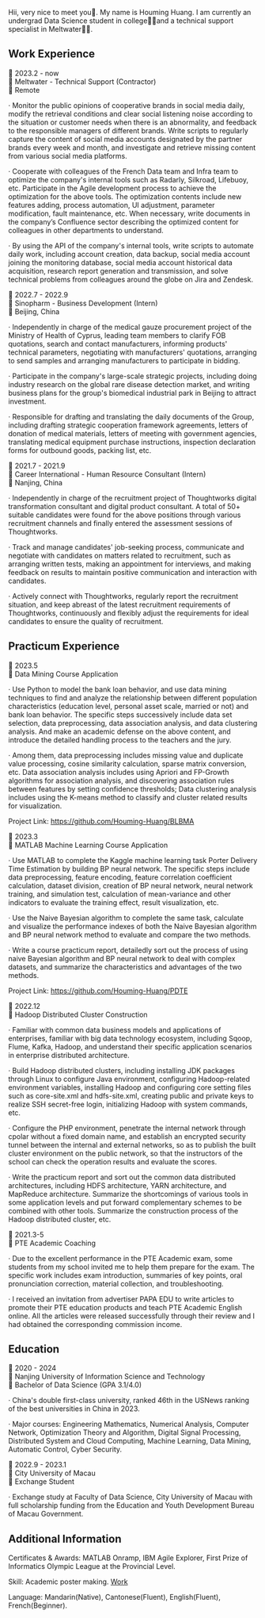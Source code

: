 Hii, very nice to meet you👋. My name is Houming Huang. I am currently an undergrad Data Science student in college👨‍🎓and a technical support specialist in Meltwater👨‍🔬.  
## Work Experience
📆 2023.2 - now  
💼 Meltwater - Technical Support (Contractor)  
📍 Remote  

· Monitor the public opinions of cooperative brands in social media daily, modify the retrieval conditions and clear social listening noise according to the situation or customer needs when there is an abnormality, and feedback to the responsible managers of different brands. Write scripts to regularly capture the content of social media accounts designated by the partner brands every week and month, and investigate and retrieve missing content from various social media platforms.

· Cooperate with colleagues of the French Data team and Infra team to optimize the company's internal tools such as Radarly, Silkroad, Lifebuoy, etc. Participate in the Agile development process to achieve the optimization for the above tools. The optimization contents include new features adding, process automation, UI adjustment, parameter modification, fault maintenance, etc. When necessary, write documents in the company’s Confluence sector describing the optimized content for colleagues in other departments to understand.

· By using the API of the company's internal tools, write scripts to automate daily work, including account creation, data backup, social media account joining the monitoring database, social media account historical data acquisition, research report generation and transmission, and solve technical problems from colleagues around the globe on Jira and Zendesk.


📆 2022.7 - 2022.9  
💼 Sinopharm - Business Development (Intern)  
📍 Beijing, China  

· Independently in charge of the medical gauze procurement project of the Ministry of Health of Cyprus, leading team members to clarify FOB quotations, search and contact manufacturers, informing products' technical parameters, negotiating with manufacturers' quotations, arranging to send samples and arranging manufacturers to participate in bidding.

· Participate in the company's large-scale strategic projects, including doing industry research on the global rare disease detection market, and writing business plans for the group's biomedical industrial park in Beijing to attract investment.

· Responsible for drafting and translating the daily documents of the Group, including drafting strategic cooperation framework agreements, letters of donation of medical materials, letters of meeting with government agencies, translating medical equipment purchase instructions, inspection declaration forms for outbound goods, packing list, etc.


📆 2021.7 - 2021.9  
💼 Career International - Human Resource Consultant (Intern)  
📍 Nanjing, China  

· Independently in charge of the recruitment project of Thoughtworks digital transformation consultant and digital product consultant. A total of 50+ suitable candidates were found for the above positions through various recruitment channels and finally entered the assessment sessions of Thoughtworks.

· Track and manage candidates' job-seeking process, communicate and negotiate with candidates on matters related to recruitment, such as arranging written tests, making an appointment for interviews, and making feedback on results to maintain positive communication and interaction with candidates.

· Actively connect with Thoughtworks, regularly report the recruitment situation, and keep abreast of the latest recruitment requirements of Thoughtworks, continuously and flexibly adjust the requirements for ideal candidates to ensure the quality of recruitment.
## Practicum Experience
📆 2023.5  
💼 Data Mining Course Application

· Use Python to model the bank loan behavior, and use data mining techniques to find and analyze the relationship between different population characteristics (education level, personal asset scale, married or not) and bank loan behavior. The specific steps successively include data set selection, data preprocessing, data association analysis, and data clustering analysis. And make an academic defense on the above content, and introduce the detailed handling process to the teachers and the jury.

· Among them, data preprocessing includes missing value and duplicate value processing, cosine similarity calculation, sparse matrix conversion, etc. Data association analysis includes using Apriori and FP-Growth algorithms for association analysis, and discovering association rules between features by setting confidence thresholds; Data clustering analysis includes using the K-means method to classify and cluster related results for visualization.

Project Link: https://github.com/Houming-Huang/BLBMA

📆 2023.3  
💼 MATLAB Machine Learning Course Application

· Use MATLAB to complete the Kaggle machine learning task Porter Delivery Time Estimation by building BP neural network. The specific steps include data preprocessing, feature encoding, feature correlation coefficient calculation, dataset division, creation of BP neural network, neural network training, and simulation test, calculation of mean-variance and other indicators to evaluate the training effect, result visualization, etc.

· Use the Naive Bayesian algorithm to complete the same task, calculate and visualize the performance indexes of both the Naive Bayesian algorithm and BP neural network method to evaluate and compare the two methods.

· Write a course practicum report, detailedly sort out the process of using naive Bayesian algorithm and BP neural network to deal with complex datasets, and summarize the characteristics and advantages of the two methods.

Project Link: https://github.com/Houming-Huang/PDTE

📆 2022.12  
💼 Hadoop Distributed Cluster Construction

· Familiar with common data business models and applications of enterprises, familiar with big data technology ecosystem, including Sqoop, Flume, Kafka, Hadoop, and understand their specific application scenarios in enterprise distributed architecture.

· Build Hadoop distributed clusters, including installing JDK packages through Linux to configure Java environment, configuring Hadoop-related environment variables, installing Hadoop and configuring core setting files such as core-site.xml and hdfs-site.xml, creating public and private keys to realize SSH secret-free login, initializing Hadoop with system commands, etc.

· Configure the PHP environment, penetrate the internal network through cpolar without a fixed domain name, and establish an encrypted security tunnel between the internal and external networks, so as to publish the built cluster environment on the public network, so that the instructors of the school can check the operation results and evaluate the scores.

· Write the practicum report and sort out the common data distributed architectures, including HDFS architecture, YARN architecture, and MapReduce architecture. Summarize the shortcomings of various tools in some application levels and put forward complementary schemes to be combined with other tools. Summarize the construction process of the Hadoop distributed cluster, etc.  

📆 2021.3-5  
💼 PTE Academic Coaching  

· Due to the excellent performance in the PTE Academic exam, some students from my school invited me to help them prepare for the exam. The specific work includes exam introduction, summaries of key points, oral pronunciation correction, material collection, and troubleshooting.  

· I received an invitation from advertiser PAPA EDU to write articles to promote their PTE education products and teach PTE Academic English online. All the articles were released successfully through their review and I had obtained the corresponding commission income.
## Education
📆 2020 - 2024  
🏫 Nanjing University of Information Science and Technology  
💼 Bachelor of Data Science (GPA 3.1/4.0)  

· China's double first-class university, ranked 46th in the USNews ranking of the best universities in China in 2023.

· Major courses: Engineering Mathematics, Numerical Analysis, Computer Network, Optimization Theory and Algorithm, Digital Signal Processing, Distributed System and Cloud Computing, Machine Learning, Data Mining, Automatic Control, Cyber Security.

📆 2022.9 - 2023.1  
🏫 City University of Macau    
💼 Exchange Student  

· Exchange study at Faculty of Data Science, City University of Macau with full scholarship funding from the Education and Youth Development Bureau of Macau Government.
## Additional Information
Certificates & Awards: MATLAB Onramp, IBM Agile Explorer, First Prize of Informatics Olympic League at the Provincial Level.  

Skill: Academic poster making. [Work](https://github.com/Houming-Huang/ComputerVision/blob/main/poster.jpg)

Language: Mandarin(Native), Cantonese(Fluent), English(Fluent), French(Beginner).

